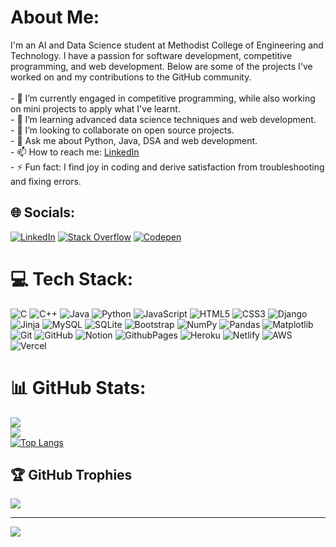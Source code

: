 # About Me:
I'm an AI and Data Science student at Methodist College of Engineering and Technology. I have a passion for software development, competitive programming, and web development. Below are some of the projects I've worked on and my contributions to the GitHub community.<br><br>- 🔭 I’m currently engaged in competitive programming, while also working on mini projects to apply what I've learnt.<br>- 🌱 I’m learning advanced data science techniques and web development.<br>- 👯 I’m looking to collaborate on open source projects.<br>- 💬 Ask me about Python, Java, DSA and web development.<br>- 📫 How to reach me: [LinkedIn](https://linkedin.com/in/mohammed-faizan-b05539201)<br>- ⚡ Fun fact: I find joy in coding and derive satisfaction from troubleshooting and fixing errors.


## 🌐 Socials:
[![LinkedIn](https://img.shields.io/badge/LinkedIn-%230077B5.svg?logo=linkedin&logoColor=white)](https://linkedin.com/in/mohammed-faizan-b05539201) [![Stack Overflow](https://img.shields.io/badge/-Stackoverflow-FE7A16?logo=stack-overflow&logoColor=white)](https://stackoverflow.com/users/https://stackoverflow.com/users/22577589/faizan-mohammed) [![Codepen](https://img.shields.io/badge/Codepen-000000?style=for-the-badge&logo=codepen&logoColor=white)](https://codepen.io/faizan416) 

# 💻 Tech Stack:
![C](https://img.shields.io/badge/c-%2300599C.svg?style=flat&logo=c&logoColor=white) ![C++](https://img.shields.io/badge/c++-%2300599C.svg?style=flat&logo=c%2B%2B&logoColor=white) ![Java](https://img.shields.io/badge/java-%23ED8B00.svg?style=flat&logo=openjdk&logoColor=white) ![Python](https://img.shields.io/badge/python-3670A0?style=flat&logo=python&logoColor=ffdd54) ![JavaScript](https://img.shields.io/badge/javascript-%23323330.svg?style=flat&logo=javascript&logoColor=%23F7DF1E) ![HTML5](https://img.shields.io/badge/html5-%23E34F26.svg?style=flat&logo=html5&logoColor=white) ![CSS3](https://img.shields.io/badge/css3-%231572B6.svg?style=flat&logo=css3&logoColor=white) ![Django](https://img.shields.io/badge/django-%23092E20.svg?style=flat&logo=django&logoColor=white) ![Jinja](https://img.shields.io/badge/jinja-white.svg?style=flat&logo=jinja&logoColor=black) ![MySQL](https://img.shields.io/badge/mysql-4479A1.svg?style=flat&logo=mysql&logoColor=white) ![SQLite](https://img.shields.io/badge/sqlite-%2307405e.svg?style=flat&logo=sqlite&logoColor=white) ![Bootstrap](https://img.shields.io/badge/bootstrap-%238511FA.svg?style=flat&logo=bootstrap&logoColor=white) ![NumPy](https://img.shields.io/badge/numpy-%23013243.svg?style=flat&logo=numpy&logoColor=white) ![Pandas](https://img.shields.io/badge/pandas-%23150458.svg?style=flat&logo=pandas&logoColor=white) ![Matplotlib](https://img.shields.io/badge/Matplotlib-%23ffffff.svg?style=flat&logo=Matplotlib&logoColor=black) ![Git](https://img.shields.io/badge/git-%23F05033.svg?style=flat&logo=git&logoColor=white) ![GitHub](https://img.shields.io/badge/github-%23121011.svg?style=flat&logo=github&logoColor=white) ![Notion](https://img.shields.io/badge/Notion-%23000000.svg?style=flat&logo=notion&logoColor=white) ![GithubPages](https://img.shields.io/badge/github%20pages-121013?style=flat&logo=github&logoColor=white) ![Heroku](https://img.shields.io/badge/heroku-%23430098.svg?style=flat&logo=heroku&logoColor=white) ![Netlify](https://img.shields.io/badge/netlify-%23000000.svg?style=flat&logo=netlify&logoColor=#00C7B7) ![AWS](https://img.shields.io/badge/AWS-%23FF9900.svg?style=flat&logo=amazon-aws&logoColor=white) ![Vercel](https://img.shields.io/badge/vercel-%23000000.svg?style=flat&logo=vercel&logoColor=white)
# 📊 GitHub Stats:
![](https://github-readme-stats.vercel.app/api?username=FaizanMohd5&theme=midnight-purple&hide_border=false&include_all_commits=false&count_private=false)<br/>
![](https://github-readme-streak-stats.herokuapp.com/?user=FaizanMohd5&theme=midnight-purple&hide_border=false)<br/>
[![Top Langs](https://github-readme-stats.vercel.app/api/top-langs/?username=faizanmohd5&layout=compact&theme=tokyonight&hide_border=true&border_radius=12)](https://github.com/FaizanMohd5/github-readme-stats)

## 🏆 GitHub Trophies
![](https://github-profile-trophy.vercel.app/?username=FaizanMohd5&theme=dracula&no-frame=false&no-bg=true&margin-w=4)

---
[![](https://visitcount.itsvg.in/api?id=FaizanMohd5&icon=1&color=1)](https://visitcount.itsvg.in)

<!-- Proudly created with GPRM ( https://gprm.itsvg.in ) -->
